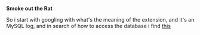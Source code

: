 **Smoke out the Rat**

So i start with googling with what's the meaning of the extension, and it's an MySQL log, and in search of how to access the database i find [this](https://dev.mysql.com/doc/refman/8.4/en/mysqlbinlog.html)
